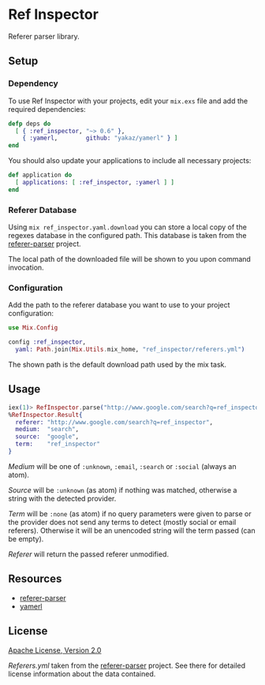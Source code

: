 # Ref Inspector

Referer parser library.


## Setup

### Dependency

To use Ref Inspector with your projects, edit your `mix.exs` file and add the
required dependencies:

```elixir
defp deps do
  [ { :ref_inspector, "~> 0.6" },
    { :yamerl,        github: "yakaz/yamerl" } ]
end
```

You should also update your applications to include all necessary projects:

```elixir
def application do
  [ applications: [ :ref_inspector, :yamerl ] ]
end
```

### Referer Database

Using `mix ref_inspector.yaml.download` you can store a local copy of the
regexes database in the configured path. This database is taken from the
[referer-parser](https://github.com/snowplow/referer-parser) project.

The local path of the downloaded file will be shown to you upon command
invocation.

### Configuration

Add the path to the referer database you want to use to your project
configuration:

```elixir
use Mix.Config

config :ref_inspector,
  yaml: Path.join(Mix.Utils.mix_home, "ref_inspector/referers.yml")
```

The shown path is the default download path used by the mix task.


## Usage

```elixir
iex(1)> RefInspector.parse("http://www.google.com/search?q=ref_inspector")
%RefInspector.Result{
  referer: "http://www.google.com/search?q=ref_inspector",
  medium:  "search",
  source:  "google",
  term:    "ref_inspector"
}
```

_Medium_ will be one of `:unknown`, `:email`, `:search` or `:social` (always an atom).

_Source_ will be `:unknown` (as atom) if nothing was matched, otherwise a string
with the detected provider.

_Term_ will be `:none` (as atom) if no query parameters were given to parse or the
provider does not send any terms to detect (mostly social or email referers).
Otherwise it will be an unencoded string will the term passed (can be empty).

_Referer_ will return the passed referer unmodified.


## Resources

- [referer-parser](https://github.com/snowplow/referer-parser)
- [yamerl](https://github.com/yakaz/yamerl)


## License

[Apache License, Version 2.0](http://www.apache.org/licenses/LICENSE-2.0)

_Referers.yml_ taken from the [referer-parser](https://github.com/snowplow/referer-parser)
project. See there for detailed license information about the data contained.

